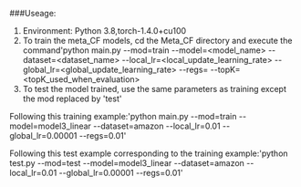 ###Useage:
1. Environment: Python 3.8,torch-1.4.0+cu100
2. To train the meta\_CF models, cd the Meta\_CF directory and execute the command'python main.py --mod=train --model=<model\_name> --dataset=<dataset\_name> --local\_lr=<local\_update\_learning\_rate>  --global_lr=<global\_update\_learning\_rate> --regs=<regularization> --topK=<topK\_used\_when\_evaluation>
3. To test the model trained, use the same parameters as training except the mod replaced by 'test'

Following this training example:'python main.py --mod=train --model=model3\_linear --dataset=amazon --local\_lr=0.01 --global\_lr=0.00001 --regs=0.01'

Following this test example corresponding to the training example:'python test.py --mod=test --model=model3\_linear --dataset=amazon --local\_lr=0.01 --global\_lr=0.00001 --regs=0.01' 
